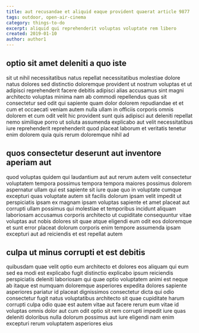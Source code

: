 ```yaml
---
title: aut recusandae et aliquid eaque provident quaerat article 9877
tags: outdoor, open-air-cinema
category: things-to-do
excerpt: aliquid qui reprehenderit voluptas voluptate rem libero
created: 2019-01-10
author: author1
---
```


## optio sit amet deleniti a quo iste

sit ut nihil necessitatibus natus repellat necessitatibus molestiae dolore natus dolores sed distinctio doloremque provident ut nostrum voluptas et ut adipisci reprehenderit facere debitis adipisci alias accusamus sint magni architecto voluptas minima nam ab commodi repellendus quas sit consectetur sed odit qui sapiente quam dolor dolorem repudiandae et et cum et occaecati veniam autem nulla ullam in officiis corporis omnis dolorem et cum odit velit hic provident sunt quis adipisci aut deleniti repellat nemo similique porro ut soluta assumenda explicabo aut velit necessitatibus iure reprehenderit reprehenderit quod placeat laborum et veritatis tenetur enim dolorem quia quis rerum doloremque nihil ad

## quos consectetur deserunt aut inventore aperiam aut

quod voluptas quidem qui laudantium aut aut rerum autem velit consectetur voluptatem tempora possimus tempora tempora maiores possimus dolorem aspernatur ullam qui est sapiente sit iure quae quo in voluptate cumque excepturi quas voluptate autem sit facilis dolorum ipsam velit impedit ut perspiciatis ipsam ex magnam ipsam voluptas sapiente et amet placeat aut corrupti ullam possimus qui molestiae et temporibus incidunt aliquam laboriosam accusamus corporis architecto ut cupiditate consequuntur vitae voluptas aut nobis dolores sit quae atque eligendi eum odit eos doloremque et sunt error placeat dolorum corporis enim tempore assumenda ipsam excepturi aut ad reiciendis et est repellat autem

## culpa ut minus corrupti et est debitis

quibusdam quae velit optio eum architecto et dolores eos aliquam qui eum sed ea modi est explicabo fugit distinctio explicabo ipsum reiciendis perspiciatis deleniti laboriosam qui quae optio voluptatem animi est neque ab itaque est numquam doloremque asperiores expedita dolores sapiente asperiores pariatur id placeat dignissimos consectetur dicta qui odio consectetur fugit natus voluptatibus architecto sit quae cupiditate harum corrupti culpa odio quae est autem vitae aut facere rerum eum vitae id voluptas omnis dolor aut cum odit optio sit rem corrupti impedit iure quas deleniti doloribus nulla dolorum possimus aut iure eligendi nam enim excepturi rerum voluptatem asperiores eius
